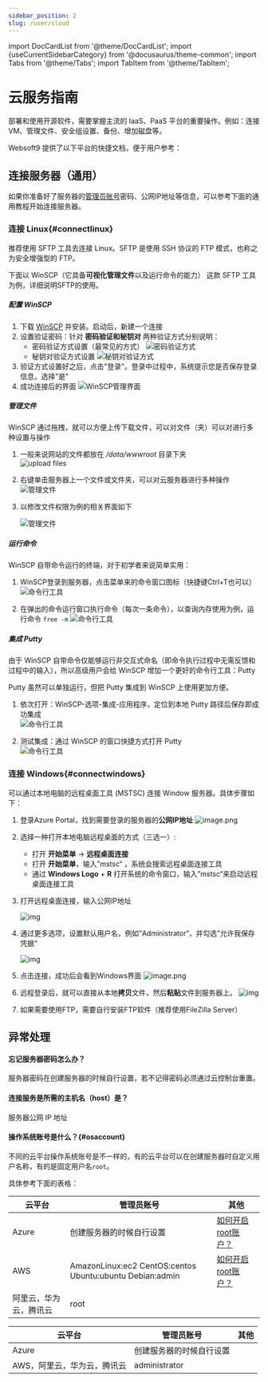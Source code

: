 ```yaml
---
sidebar_position: 2
slug: /user/cloud
---
```


import DocCardList from '@theme/DocCardList';
import {useCurrentSidebarCategory} from '@docusaurus/theme-common';
import Tabs from '@theme/Tabs';
import TabItem from '@theme/TabItem';

# 云服务指南

部署和使用开源软件，需要掌握主流的 IaaS、PaaS 平台的重要操作。例如：连接VM、管理文件、安全组设置、备份、增加磁盘等。 

Websoft9 提供了以下平台的快捷文档，便于用户参考：  

<DocCardList items={useCurrentSidebarCategory().items}/>

## 连接服务器（通用）

如果你准备好了服务器的[管理员账号](#osaccount)密码、公网IP地址等信息，可以参考下面的通用教程开始连接服务器。

### 连接 Linux{#connectlinux}

推荐使用 SFTP 工具去连接 Linux。SFTP 是使用 SSH 协议的 FTP 模式，也称之为安全增强型的 FTP。

下面以 WinSCP（它具备**可视化管理文件**以及运行命令的能力） 这款 SFTP 工具为例，详细说明SFTP的使用。

##### 配置 WinSCP

1. 下载 [WinSCP](https://winscp.net/) 并安装。启动后，新建一个连接
2. 设置验证密码：针对 **密码验证和秘钥对** 两种验证方式分别说明：
   - 密码验证方式设置（最常见的方式）
     ![密码验证方式](http://libs.websoft9.com/Websoft9/DocsPicture/zh/winscp/winscp-newsite.png)
   - 秘钥对验证方式设置
     ![秘钥对验证方式](http://libs.websoft9.com/Websoft9/DocsPicture/zh/winscp/winscp-secrets-websoft9.png)
3. 验证方式设置好之后，点击"登录"。登录中过程中，系统提示您是否保存登录信息，选择"是"
4. 成功连接后的界面
   ![WinSCP管理界面](http://libs.websoft9.com/Websoft9/DocsPicture/zh/winscp/websoft9-winscp-success.png)

##### 管理文件

WinSCP 通过拖拽，就可以方便上传下载文件，可以对文件（夹）可以对进行多种设置与操作

1. 一般来说网站的文件都放在 */data/wwwroot* 目录下夹  
   ![upload files](http://libs.websoft9.com/Websoft9/DocsPicture/en/winscp/winscp-dragfile-websoft9.png)

2. 右键单击服务器上一个文件或文件夹，可以对云服务器进行多种操作  
   ![管理文件](http://libs.websoft9.com/Websoft9/DocsPicture/zh/winscp/websoft9-winscp-youjian.png)

3. 以修改文件权限为例的相关界面如下  

   ![管理文件](http://libs.websoft9.com/Websoft9/DocsPicture/zh/winscp/websoft9-winscp-quanxian.png)

##### 运行命令

WinSCP 自带命令运行的终端，对于初学者来说简单实用：  

1. WinSCP登录到服务器，点击菜单来的命令窗口图标（快捷键Ctrl+T也可以）
   ![命令行工具](http://libs.websoft9.com/Websoft9/DocsPicture/zh/winscp/winscp-ucmd-websoft9.png)

2. 在弹出的命令运行窗口执行命令（每次一条命令），以查询内存使用为例，运行命令 `free -m`
   ![命令行工具](http://libs.websoft9.com/Websoft9/DocsPicture/zh/winscp/wincp-showmemory-websoft9.png)

##### 集成 Putty

由于 WinSCP 自带命令仅能够运行非交互式命名（即命令执行过程中无需反馈和过程中的输入），所以高级用户会给  WinSCP 增加一个更好的命令行工具：Putty

Putty 虽然可以单独运行，但把 Putty 集成到 WinSCP 上使用更加方便。  

1. 依次打开：WinSCP-选项-集成-应用程序，定位到本地 Putty 路径后保存即成功集成  
   ![命令行工具](http://libs.websoft9.com/Websoft9/DocsPicture/zh/winscp/websoft9-winscp-putty.png)

2. 测试集成：通过 WinSCP 的窗口快捷方式打开 Putty  
   ![命令行工具](http://libs.websoft9.com/Websoft9/DocsPicture/zh/WinSCP/websoft9-WinSCP-puttyopen.png)

### 连接 Windows{#connectwindows}

可以通过本地电脑的远程桌面工具 (MSTSC) 连接 Window 服务器。具体步骤如下：

1. 登录Azure Portal，找到需要登录的服务器的**公网IP地址**
   ![image.png](https://libs.websoft9.com/Websoft9/DocsPicture/zh/azure/azure-publicip-websoft9.png)

2. 选择一种打开本地电脑远程桌面的方式（三选一）:

   - 打开 **开始菜单** -> **远程桌面连接**
   - 打开 **开始菜单**，输入”mstsc“ ，系统会搜索远程桌面连接工具
   - 通过 **Windows Logo** + **R** 打开系统的命令窗口，输入”mstsc“来启动远程桌面连接工具

3. 打开远程桌面连接，输入公网IP地址

   ![img](http://libs.websoft9.com/Websoft9/DocsPicture/zh/windows/windows-remote.png)

4. 通过更多选项，设置默认用户名，例如”Administrator“，并勾选”允许我保存凭据“

   ![img](http://libs.websoft9.com/Websoft9/DocsPicture/zh/windows/windows-remote-login.png)

5. 点击连接，成功后会看到Windows界面
   ![image.png](http://libs.websoft9.com/Websoft9/DocsPicture/en/azure/azure-windows2019desktop-websoft9.png)

6. 远程登录后，就可以直接从本地**拷贝**文件，然后**粘贴**文件到服务器上。
   ![img](https://libs.websoft9.com/Websoft9/DocsPicture/en/azure/azure-copyfilewin-websoft9.png)

7. 如果需要使用FTP，需要自行安装FTP软件（推荐使用FileZilla Server）

## 异常处理

#### 忘记服务器密码怎么办？

服务器密码在创建服务器的时候自行设置，若不记得密码必须通过云控制台重置。

#### 连接服务是所需的主机名（host）是？

服务器公网 IP 地址

#### 操作系统账号是什么？{#osaccount}

不同的云平台操作系统账号是不一样的，有的云平台可以在创建服务器时自定义用户名称，有的是固定用户名`root`。

具体参考下面的表格：  

<Tabs>
  <TabItem value="linuxaccount" label="Linux" default>

   |  云平台   |  管理员账号   | 其他|
   | --- | --- | --- |
   |  Azure   |  创建服务器的时候自行设置   | [如何开启root账户？](https://support.websoft9.com/docs/azure/zh/server-login.html#示例2：启用系统root账号) |
   |  AWS   |  AmazonLinux:ec2  CentOS:centos  Ubuntu:ubuntu  Debian:admin   | [如何开启root账户？](https://support.websoft9.com/docs/aws/zh/server-login.html#示例2：启用系统root账号) |
   |  阿里云，华为云，腾讯云   |  root   | |

  </TabItem>
  <TabItem value="windowsaccount" label="Windows">

   |  云平台   |  管理员账号   | 其他|
   | --- | --- | --- |
   |  Azure   |  创建服务器的时候自行设置   |  |
   |  AWS，阿里云，华为云，腾讯云   |   administrator    | |

  </TabItem>
</Tabs>
